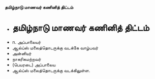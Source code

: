 **தமிழ்நாடு மாணவர் கணினித் திட்டம்**
- # தமிழ்நாடு மாணவர் கணினித் திட்டம்
- n. அப்பாலையர்
- ஆல்ப்ஸ் மலைத்தொடருக்கு வடக்கே வாழ்பவர்
- அன்னியர்
- நாகரிகமற்றவர்
- (பெயரடை) அப்பாலைய
- ஆல்ப்ஸ் மலைத்தொடருக்கு வடக்கிலுள்ள.

